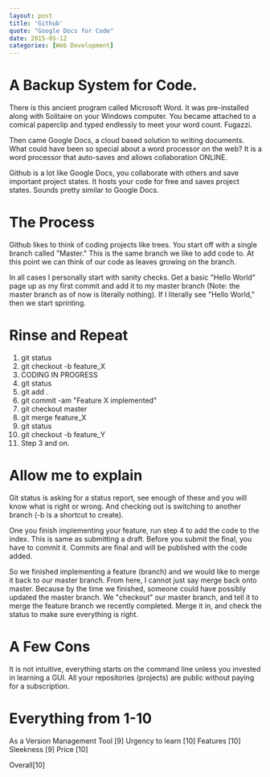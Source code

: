 ```yaml
---
layout: post
title: 'Github'
quote: "Google Docs for Code"
date: 2015-05-12
categories: [Web Development]
---
```


# A Backup System for Code.
There is this ancient program called Microsoft Word. It was pre-installed along with Solitaire on your Windows computer. You became attached to a comical paperclip and typed endlessly to meet your word count. Fugazzi.

Then came Google Docs, a cloud based solution to writing documents. What could have been so special about a word processor on the web? It is a word processor that auto-saves and allows collaboration ONLINE.

Github is a lot like Google Docs, you collaborate with others and save important project states. It hosts your code for free and saves project states. Sounds pretty similar to Google Docs.

# The Process
Github likes to think of coding projects like trees. You start off with a single branch called "Master." This is the same branch we like to add code to. At this point we can think of our code as leaves growing on the branch.

In all cases I personally start with sanity checks. Get a basic "Hello World" page up as my first commit and add it to my master branch (Note: the master branch as of now is literally nothing). If I literally see "Hello World," then we start sprinting.

# Rinse and Repeat

1. git status
2. git checkout -b feature_X
3. CODING IN PROGRESS
4. git status
5. git add .
6. git commit -am "Feature X implemented"
7. git checkout master
8. git merge feature_X
9. git status
10. git checkout -b feature_Y
11. Step 3 and on.

# Allow me to explain

Git status is asking for a status report, see enough of these and you will know what is right or wrong. And checking out is switching to another branch (-b is a shortcut to create).

One you finish implementing your feature, run step 4 to add the code to the index. This is same as submitting a draft. Before you submit the final, you have to commit it. Commits are final and will be published with the code added.

So we finished implementing a feature (branch) and we would like to merge it back to our master branch. From here, I cannot just say merge back onto master. Because by the time we finished, someone could have possibly updated the master branch. We "checkout" our master branch, and tell it to merge the feature branch we recently completed. Merge it in, and check the status to make sure everything is right.

# A Few Cons
It is not intuitive, everything starts on the command line unless you invested in learning a GUI. All your repositories (projects) are public without paying for a subscription.

# Everything from 1-10
As a Version Management Tool [9]
Urgency to learn [10]
Features [10]
Sleekness [9]
Price [10]

Overall[10]







[DD]:http://www.reddit.com/r/trackers/comments/hrgmv/tracker_with_pdfsebooks_of_college_textbooks/c1xrq44
